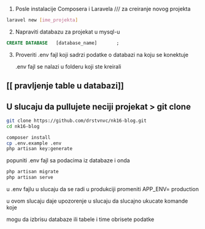 1. Posle instalacije Composera i Laravela /// za creiranje novog projekta

```bash
laravel new [ime_projekta]
```

2. Napraviti databazu za projekat u mysql-u

```sql
CREATE DATABASE   [database_name]       ;
```

3. Proveriti .env fajl koji sadrzi podatke o databazi na koju se konektuje
   
   .env fajl se nalazi u  folderu koji ste kreirali

## [[ pravljenje table u databazi]]

## U slucaju da pullujete neciji projekat > git clone

```bash
git clone https://github.com/drstvnvc/nk16-blog.git
cd nk16-blog

composer install
cp .env.example .env
php artisan key:generate
```

popuniti .env fajl sa podacima iz databaze i onda

```bash
php artisan migrate
php artisan serve
```

u .env fajlu u slucaju da se radi u produkciji promeniti APP_ENV= production

u ovom slucaju daje upozorenje u slucaju da slucajno ukucate komande koje

mogu da izbrisu databaze ili tabele i time obrisete podatke